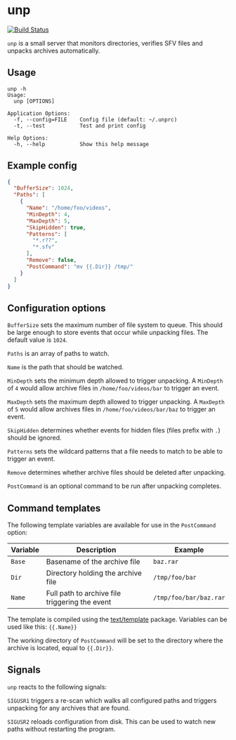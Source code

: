 # unp

[![Build Status](https://travis-ci.org/mpolden/unp.svg)](https://travis-ci.org/mpolden/unp)

`unp` is a small server that monitors directories, verifies SFV files and
unpacks archives automatically.

## Usage

```
unp -h
Usage:
  unp [OPTIONS]

Application Options:
  -f, --config=FILE    Config file (default: ~/.unprc)
  -t, --test           Test and print config

Help Options:
  -h, --help           Show this help message
```

## Example config

```json
{
  "BufferSize": 1024,
  "Paths": [
    {
      "Name": "/home/foo/videos",
      "MinDepth": 4,
      "MaxDepth": 5,
      "SkipHidden": true,
      "Patterns": [
        "*.r??",
        "*.sfv"
      ],
      "Remove": false,
      "PostCommand": "mv {{.Dir}} /tmp/"
    }
  ]
}
```

## Configuration options

`BufferSize` sets the maximum number of file system to queue. This should be
large enough to store events that occur while unpacking files. The default value
is `1024`.

`Paths` is an array of paths to watch.

`Name` is the path that should be watched.

`MinDepth` sets the minimum depth allowed to trigger unpacking. A `MinDepth` of
`4` would allow archive files in `/home/foo/videos/bar` to trigger an event.

`MaxDepth` sets the maximum depth allowed to trigger unpacking. A `MaxDepth` of
`5` would allow archives files in `/home/foo/videos/bar/baz` to trigger an
event.

`SkipHidden` determines whether events for hidden files (files prefix with `.`)
should be ignored.

`Patterns` sets the wildcard patterns that a file needs to match to be able to
trigger an event.

`Remove` determines whether archive files should be deleted after unpacking.

`PostCommand` is an optional command to be run after unpacking completes.

## Command templates

The following template variables are available for use in the `PostCommand`
option:

Variable | Description                                    | Example
-------- | ---------------------------------------------- | -------
`Base`   | Basename of the archive file                   | `baz.rar`
`Dir`    | Directory holding the archive file             | `/tmp/foo/bar`
`Name`   | Full path to archive file triggering the event | `/tmp/foo/bar/baz.rar`

The template is compiled using the
[text/template](http://golang.org/pkg/text/template/) package. Variables can be
used like this: `{{.Name}}`

The working directory of `PostCommand` will be set to the directory where the
archive is located, equal to `{{.Dir}}`.

## Signals

`unp` reacts to the following signals:

`SIGUSR1` triggers a re-scan which walks all configured paths and triggers
unpacking for any archives that are found.

`SIGUSR2` reloads configuration from disk. This can be used to watch new paths
without restarting the program.
